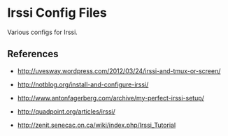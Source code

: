 Irssi Config Files
=================

Various configs for Irssi.

## References
* http://uvesway.wordpress.com/2012/03/24/irssi-and-tmux-or-screen/

* http://notblog.org/install-and-configure-irssi/

* http://www.antonfagerberg.com/archive/my-perfect-irssi-setup/

* http://quadpoint.org/articles/irssi/

* http://zenit.senecac.on.ca/wiki/index.php/Irssi_Tutorial
